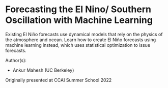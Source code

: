 # Forecasting the El Nino/ Southern Oscillation with Machine Learning
Existing El Niño forecasts use dynamical models that rely on the physics of the atmosphere and ocean. Learn how to create El Niño forecasts using machine learning instead, which uses statistical optimization to issue forecasts.

Author(s):
* Ankur Mahesh (UC Berkeley)

Originally presented at CCAI Summer School 2022
